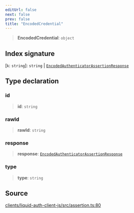 ```yaml
---
editUrl: false
next: false
prev: false
title: "EncodedCredential"
---
```


> **EncodedCredential**: `object`

## Index signature

 \[`k`: `string`\]: `string` \| [`EncodedAuthenticatorAssertionResponse`](/reference/typescript/auth/assertion/type-aliases/encodedauthenticatorassertionresponse/)

## Type declaration

### id

> **id**: `string`

### rawId

> **rawId**: `string`

### response

> **response**: [`EncodedAuthenticatorAssertionResponse`](/reference/typescript/auth/assertion/type-aliases/encodedauthenticatorassertionresponse/)

### type

> **type**: `string`

## Source

[clients/liquid-auth-client-js/src/assertion.ts:80](https://github.com/algorandfoundation/liquid-auth/blob/cec82e963bc03c2622fd80036d3c488643177b1a/clients/liquid-auth-client-js/src/assertion.ts#L80)
